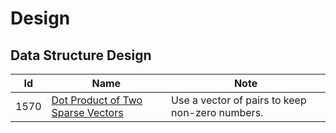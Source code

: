 # Design

## Data Structure Design
| Id      | Name                                        | Note               |
|---------|---------------------------------------------|--------------------|
| 1570     |  <a href="https://github.com/ZSShen/Hacking-Tech-Interview/blob/main/AlgorithmDesign/src/1570_Dot_Product_of_Two_Sparse_Vectors.cpp" target="_blank">Dot Product of Two Sparse Vectors</a>| Use a vector of pairs to keep non-zero numbers. |
